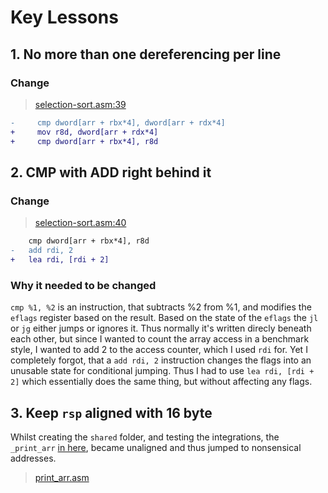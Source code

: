 # Key Lessons

## 1. No more than one dereferencing per line

### Change

> [selection-sort.asm:39](../src/algorithms/selection-sort.asm)

```diff
-     cmp dword[arr + rbx*4], dword[arr + rdx*4]
+     mov r8d, dword[arr + rdx*4]
+     cmp dword[arr + rbx*4], r8d
```

## 2. CMP with ADD right behind it

### Change

> [selection-sort.asm:40](../src/algorithms/selection-sort.asm)

```diff
    cmp dword[arr + rbx*4], r8d
-   add rdi, 2
+   lea rdi, [rdi + 2]
```

### Why it needed to be changed

`cmp %1, %2` is an instruction, that subtracts %2 from %1, and modifies the `eflags` register based on the result.
Based on the state of the `eflags` the `jl` or `jg` either jumps or ignores it.
Thus normally it's written direcly beneath each other, but since I wanted to count the array access in a benchmark style, I wanted to add 2 to the access counter, which I used `rdi` for.
Yet I completely forgot, that a `add rdi, 2` instruction changes the flags into an unusable state for conditional jumping.
Thus I had to use `lea rdi, [rdi + 2]` which essentially does the same thing, but without affecting any flags.

## 3. Keep `rsp` aligned with 16 byte

Whilst creating the `shared` folder, and testing the integrations, the `_print_arr` [in here](../../shared/print_arr.asm), became unaligned and thus jumped to nonsensical addresses.

> [print_arr.asm](../../shared/print_arr.asm)

```diff

```
